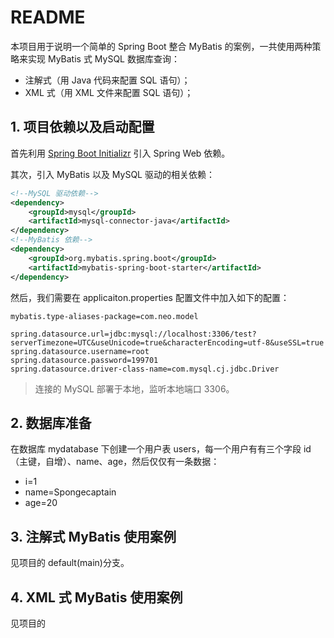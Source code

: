 # README

本项目用于说明一个简单的 Spring Boot 整合 MyBatis 的案例，一共使用两种策略来实现 MyBatis 式 MySQL 数据库查询：

- 注解式（用 Java 代码来配置 SQL 语句）；
- XML 式（用 XML 文件来配置 SQL 语句）；

## 1. 项目依赖以及启动配置

首先利用 [Spring Boot Initializr](https://start.spring.io/) 引入 Spring Web 依赖。

其次，引入 MyBatis 以及 MySQL 驱动的相关依赖：

```xml
<!--MySQL 驱动依赖-->
<dependency>
    <groupId>mysql</groupId>
    <artifactId>mysql-connector-java</artifactId>
</dependency>
<!--MyBatis 依赖-->
<dependency>
    <groupId>org.mybatis.spring.boot</groupId>
    <artifactId>mybatis-spring-boot-starter</artifactId>
</dependency>
```

然后，我们需要在 applicaiton.properties 配置文件中加入如下的配置：

```properties
mybatis.type-aliases-package=com.neo.model

spring.datasource.url=jdbc:mysql://localhost:3306/test?serverTimezone=UTC&useUnicode=true&characterEncoding=utf-8&useSSL=true
spring.datasource.username=root
spring.datasource.password=199701
spring.datasource.driver-class-name=com.mysql.cj.jdbc.Driver
```

> 连接的 MySQL 部署于本地，监听本地端口 3306。

## 2. 数据库准备

在数据库 mydatabase 下创建一个用户表 users，每一个用户有有三个字段 id（主键，自增）、name、age，然后仅仅有一条数据：

- i=1
- name=Spongecaptain
- age=20

## 3. 注解式 MyBatis 使用案例

见项目的 default(main)分支。

## 4. XML 式 MyBatis 使用案例

见项目的 